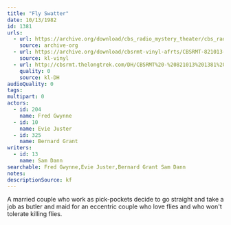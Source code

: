 ```yaml
---
title: "Fly Swatter"
date: 10/13/1982
id: 1381
urls: 
  - url: https://archive.org/download/cbs_radio_mystery_theater/cbs_radio_mystery_theater-1351-1399.zip/cbs_radio_mystery_theater-1351-1399%2Fcbsrmt_1381_fly_swatter.mp3
    source: archive-org
  - url: https://archive.org/download/cbsrmt-vinyl-afrts/CBSRMT-821013-1381-Fly-Swatter_afrts.mp3
    source: kl-vinyl
  - url: http://cbsrmt.thelongtrek.com/DH/CBSRMT%20-%20821013%201381%20Fly%20Swatter_dh.mp3
    quality: 0
    source: kl-DH
audioQuality: 0
tags: 
multipart: 0
actors:  
  - id: 204
    name: Fred Gwynne  
  - id: 10
    name: Evie Juster  
  - id: 325
    name: Bernard Grant
writers:  
  - id: 13
    name: Sam Dann
searchable: Fred Gwynne,Evie Juster,Bernard Grant Sam Dann
notes: 
descriptionSource: kf
---
```

A married couple who work as pick-pockets decide to go straight and take a job as butler and maid for an eccentric couple who love flies and who won't tolerate killing flies.